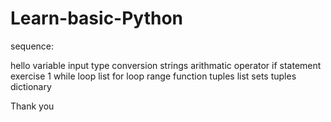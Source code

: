 ﻿# Learn-basic-Python


sequence:

hello
variable
input
type conversion
strings
arithmatic operator
if statement
exercise 1
while loop
list
for loop
range function
tuples
list sets tuples
dictionary

Thank you

